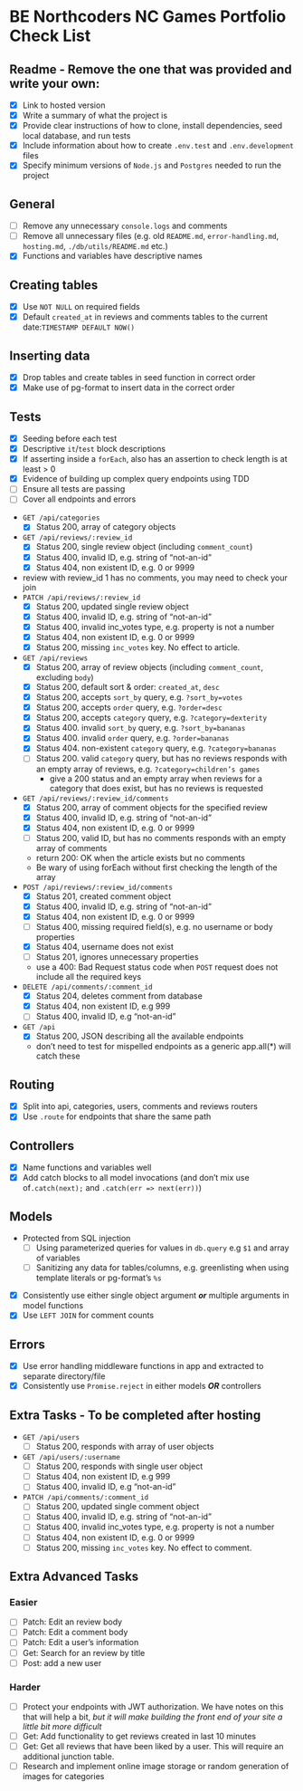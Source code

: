 # BE Northcoders NC Games Portfolio Check List

## Readme - Remove the one that was provided and write your own:

- [x] Link to hosted version
- [x] Write a summary of what the project is
- [x] Provide clear instructions of how to clone, install dependencies, seed local database, and run tests
- [x] Include information about how to create `.env.test` and `.env.development` files
- [x] Specify minimum versions of `Node.js` and `Postgres` needed to run the project

## General

- [ ] Remove any unnecessary `console.logs` and comments
- [ ] Remove all unnecessary files (e.g. old `README.md`, `error-handling.md`, `hosting.md`, `./db/utils/README.md` etc.)
- [x] Functions and variables have descriptive names

## Creating tables

- [x] Use `NOT NULL` on required fields
- [x] Default `created_at` in reviews and comments tables to the current date:`TIMESTAMP DEFAULT NOW()`

## Inserting data

- [x] Drop tables and create tables in seed function in correct order
- [x] Make use of pg-format to insert data in the correct order

## Tests

- [x] Seeding before each test
- [x] Descriptive `it`/`test` block descriptions
- [x] If asserting inside a `forEach`, also has an assertion to check length is at least > 0
- [x] Evidence of building up complex query endpoints using TDD
- [ ] Ensure all tests are passing
- [ ] Cover all endpoints and errors
- `GET /api/categories`
  - [x] Status 200, array of category objects
- `GET /api/reviews/:review_id`
  - [x] Status 200, single review object (including `comment_count`)
  - [x] Status 400, invalid ID, e.g. string of “not-an-id”
  - [x] Status 404, non existent ID, e.g. 0 or 9999
- review with review_id 1 has no comments, you may need to check your join
- `PATCH /api/reviews/:review_id`
  - [x] Status 200, updated single review object
  - [x] Status 400, invalid ID, e.g. string of “not-an-id”
  - [x] Status 400, invalid inc_votes type, e.g. property is not a number
  - [x] Status 404, non existent ID, e.g. 0 or 9999
  - [x] Status 200, missing `inc_votes` key. No effect to article.
- `GET /api/reviews`
  - [x] Status 200, array of review objects (including `comment_count`, excluding `body`)
  - [x] Status 200, default sort & order: `created_at`, `desc`
  - [x] Status 200, accepts `sort_by` query, e.g. `?sort_by=votes`
  - [x] Status 200, accepts `order` query, e.g. `?order=desc`
  - [x] Status 200, accepts `category` query, e.g. `?category=dexterity`
  - [x] Status 400. invalid `sort_by` query, e.g. `?sort_by=bananas`
  - [x] Status 400. invalid `order` query, e.g. `?order=bananas`
  - [x] Status 404. non-existent `category` query, e.g. `?category=bananas`
  - [ ] Status 200. valid `category` query, but has no reviews responds with an empty array of reviews, e.g. `?category=children’s games`
    - give a 200 status and an empty array when reviews for a category that does exist, but has no reviews is requested
- `GET /api/reviews/:review_id/comments`
  - [x] Status 200, array of comment objects for the specified review
  - [x] Status 400, invalid ID, e.g. string of “not-an-id”
  - [x] Status 404, non existent ID, e.g. 0 or 9999
  - [ ] Status 200, valid ID, but has no comments responds with an empty array of comments
  - return 200: OK when the article exists but no comments
  - Be wary of using forEach without first checking the length of the array
- `POST /api/reviews/:review_id/comments`
  - [x] Status 201, created comment object
  - [x] Status 400, invalid ID, e.g. string of “not-an-id”
  - [x] Status 404, non existent ID, e.g. 0 or 9999
  - [ ] Status 400, missing required field(s), e.g. no username or body properties
  - [x] Status 404, username does not exist
  - [ ] Status 201, ignores unnecessary properties
  - use a 400: Bad Request status code when `POST` request does not include all the required keys
- `DELETE /api/comments/:comment_id`
  - [x] Status 204, deletes comment from database
  - [x] Status 404, non existent ID, e.g 999
  - [ ] Status 400, invalid ID, e.g “not-an-id”
- `GET /api`
  - [x] Status 200, JSON describing all the available endpoints
  - don’t need to test for mispelled endpoints as a generic app.all(\*) will catch these

## Routing

- [x] Split into api, categories, users, comments and reviews routers
- [x] Use `.route` for endpoints that share the same path

## Controllers

- [x] Name functions and variables well
- [x] Add catch blocks to all model invocations (and don’t mix use of`.catch(next);` and `.catch(err => next(err))`)

## Models

- Protected from SQL injection
  - [ ] Using parameterized queries for values in `db.query` e.g `$1` and array of variables
  - [ ] Sanitizing any data for tables/columns, e.g. greenlisting when using template literals or pg-format’s `%s`
- [x] Consistently use either single object argument _**or**_ multiple arguments in model functions
- [x] Use `LEFT JOIN` for comment counts

## Errors

- [x] Use error handling middleware functions in app and extracted to separate directory/file
- [x] Consistently use `Promise.reject` in either models _**OR**_ controllers

## Extra Tasks - To be completed after hosting

- `GET /api/users`
  - [ ] Status 200, responds with array of user objects
- `GET /api/users/:username`
  - [ ] Status 200, responds with single user object
  - [ ] Status 404, non existent ID, e.g 999
  - [ ] Status 400, invalid ID, e.g “not-an-id”
- `PATCH /api/comments/:comment_id`
  - [ ] Status 200, updated single comment object
  - [ ] Status 400, invalid ID, e.g. string of “not-an-id”
  - [ ] Status 400, invalid inc_votes type, e.g. property is not a number
  - [ ] Status 404, non existent ID, e.g. 0 or 9999
  - [ ] Status 200, missing `inc_votes` key. No effect to comment.

## Extra Advanced Tasks

### Easier

- [ ] Patch: Edit an review body
- [ ] Patch: Edit a comment body
- [ ] Patch: Edit a user’s information
- [ ] Get: Search for an review by title
- [ ] Post: add a new user

### Harder

- [ ] Protect your endpoints with JWT authorization. We have notes on this that will help a bit, _but it will make building the front end of your site a little bit more difficult_
- [ ] Get: Add functionality to get reviews created in last 10 minutes
- [ ] Get: Get all reviews that have been liked by a user. This will require an additional junction table.
- [ ] Research and implement online image storage or random generation of images for categories
